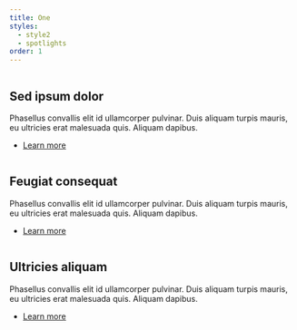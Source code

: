 ```yaml
---
title: One
styles:
  - style2
  - spotlights
order: 1
---
```


<section>
    <a href="#" class="image"><img src="images/pic01.jpg" alt="" data-position="center center" /></a>
    <div class="content">
        <div class="inner">
            <h2>Sed ipsum dolor</h2>
            <p>Phasellus convallis elit id ullamcorper pulvinar. Duis aliquam turpis mauris, eu ultricies erat malesuada quis. Aliquam dapibus.</p>
            <ul class="actions">
                <li><a href="generic.html" class="button">Learn more</a></li>
            </ul>
        </div>
    </div>
</section>
<section>
    <a href="#" class="image"><img src="images/pic02.jpg" alt="" data-position="top center" /></a>
    <div class="content">
        <div class="inner">
            <h2>Feugiat consequat</h2>
            <p>Phasellus convallis elit id ullamcorper pulvinar. Duis aliquam turpis mauris, eu ultricies erat malesuada quis. Aliquam dapibus.</p>
            <ul class="actions">
                <li><a href="generic.html" class="button">Learn more</a></li>
            </ul>
        </div>
    </div>
</section>
<section>
    <a href="#" class="image"><img src="images/pic03.jpg" alt="" data-position="25% 25%" /></a>
    <div class="content">
        <div class="inner">
            <h2>Ultricies aliquam</h2>
            <p>Phasellus convallis elit id ullamcorper pulvinar. Duis aliquam turpis mauris, eu ultricies erat malesuada quis. Aliquam dapibus.</p>
            <ul class="actions">
                <li><a href="generic.html" class="button">Learn more</a></li>
            </ul>
        </div>
    </div>
</section>